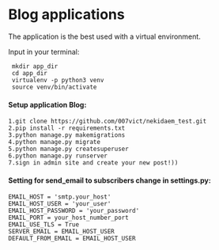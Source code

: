 # Blog applications

 The application is the best used with a virtual environment.

 Input in your terminal:

 ```
  mkdir app_dir
  cd app_dir
  virtualenv -p python3 venv
  source venv/bin/activate
 ```

#### Setup application Blog:
 ```
 1.git clone https://github.com/007vict/nekidaem_test.git
 2.pip install -r requirements.txt
 3.python manage.py makemigrations
 4.python manage.py migrate
 5.python manage.py createsuperuser
 6.python manage.py runserver
 7.sign in admin site and create your new post!))
 ```
#### Setting for send_email to subscribers change in settings.py:
 ```
 EMAIL_HOST = 'smtp.your_host'
 EMAIL_HOST_USER = 'your_user'
 EMAIL_HOST_PASSWORD = 'your_password'
 EMAIL_PORT = your_host_number_port
 EMAIL_USE_TLS = True
 SERVER_EMAIL = EMAIL_HOST_USER
 DEFAULT_FROM_EMAIL = EMAIL_HOST_USER
 ```